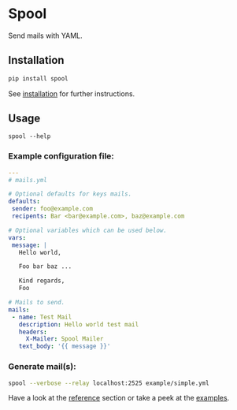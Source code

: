 # Spool

Send mails with YAML.

## Installation

```sh
pip install spool
```

See [installation](installation.md) for further instructions.

## Usage

```
spool --help
```

### Example configuration file:

```yaml
---
# mails.yml

# Optional defaults for keys mails.
defaults:
 sender: foo@example.com
 recipents: Bar <bar@example.com>, baz@example.com

# Optional variables which can be used below.
vars:
 message: |
   Hello world,

   Foo bar baz ...

   Kind regards,
   Foo

# Mails to send.
mails:
 - name: Test Mail
   description: Hello world test mail
   headers:
     X-Mailer: Spool Mailer
   text_body: '{{ message }}'
```

### Generate mail(s):

```sh
spool --verbose --relay localhost:2525 example/simple.yml
```

Have a look at the [reference](reference.md) section or take a peek at the [examples](examples.md).
